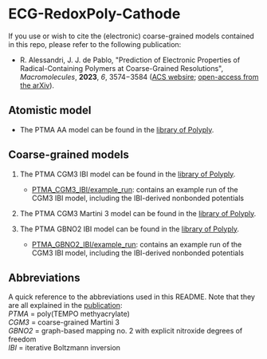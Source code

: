 
# ECG-RedoxPoly-Cathode

If you use or wish to cite the (electronic) coarse-grained models contained in this repo, please refer to the following publication:

- R. Alessandri, J. J. de Pablo, "Prediction of Electronic Properties of Radical-Containing Polymers at Coarse-Grained Resolutions", 
  *Macromolecules*, **2023**, *6*, 3574−3584 ([ACS websire](https://doi.org/10.1021/acs.macromol.3c00141); [open-access from the arXiv](https://arxiv.org/abs/2209.02072)).


## Atomistic model

- The PTMA AA model can be found in the [library of Polyply](https://github.com/marrink-lab/polyply_1.0/blob/master/LIBRARY.md).

## Coarse-grained models

1. The PTMA CGM3 IBI model can be found in the [library of Polyply](https://github.com/marrink-lab/polyply_1.0/blob/master/LIBRARY.md).
   - [PTMA_CGM3_IBI/example_run](./PTMA_CGM3_IBI/example_run): contains an example run of the CGM3 IBI model, including the IBI-derived nonbonded potentials 

2. The PTMA CGM3 Martini 3 model can be found in the [library of Polyply](https://github.com/marrink-lab/polyply_1.0/blob/master/LIBRARY.md).

3. The PTMA GBNO2 IBI model can be found in the [library of Polyply](https://github.com/marrink-lab/polyply_1.0/blob/master/LIBRARY.md).
   - [PTMA_GBNO2_IBI/example_run](./PTMA_GBNO2_IBI/example_run): contains an example run of the CGM3 IBI model, including the IBI-derived nonbonded potentials 


## Abbreviations
A quick reference to the abbreviations used in this README. Note that they are all explained in the [publication](https://arxiv.org/abs/2209.02072):\
*PTMA*  = poly(TEMPO methyacrylate)\
*CGM3*  = coarse-grained Martini 3\
*GBNO2* = graph-based mapping no. 2 with explicit nitroxide degrees of freedom\
*IBI*   = iterative Boltzmann inversion

